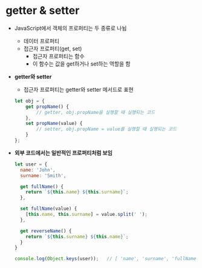 # getter & setter

- JavaScript에서 객체의 프로퍼티는 두 종류로 나뉨
  - 데이터 프로퍼티
  - 접근자 프로퍼티(get, set)
    - 접근자 프로퍼티는 함수
    - 이 함수는 값을 get하거나 set하는 역할을 함

- **getter와 setter**

  - 접근자 프로퍼티는 getter와 setter 메서드로 표현

  ```javascript
  let obj = {
      get propName() {
          // getter, obj.propName을 실행할 때 실행되는 코드
      },
      set propName(value) {
          // setter, obj.propName = value를 실행할 때 실행되는 코드
      }
  };
  ```

- **외부 코드에서는 일반적인 프로퍼티처럼 보임**

  ```javascript
  let user = {
    name: 'John',
    surname: 'Smith',
  
    get fullName() {
      return `${this.name} ${this.surname}`;
    },
  
    set fullName(value) {
      [this.name, this.surname] = value.split(' ');
    },
  
    get reverseName() {
      return `${this.surname} ${this.name}`;
    }
  }
  
  console.log(Object.keys(user));	// [ 'name', 'surname', 'fullName', 'reverseName' ]
  ```

  